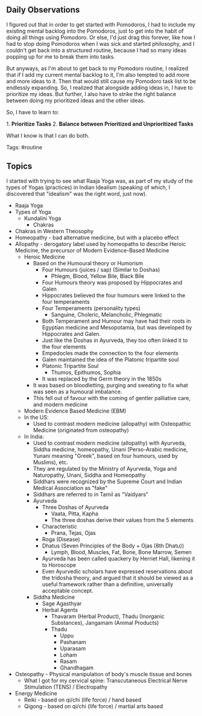 ## Daily Observations
I figured out that in order to get started with Pomodoros, I had to include my existing mental backlog into the Pomodoros, just to get into the habit of doing all things using Pomodoro. Or else, I'd just drag this forever, like how I had to stop doing Pomodoros when I was sick and started philosophy, and I couldn't get back into a structured routine, because I had so many ideas popping up for me to break them into tasks.

But anyways, as I'm about to get back to my Pomodoro routine, I realized that if I add my current mental backlog to it, I'm also tempted to add more and more ideas to it. Then that would still cause my Pomodoro task list to be endlessly expanding. So, I realized that alongside adding ideas in, I have to prioritize my ideas. But further, I also have to strike the right balance between doing my prioritized ideas and the other ideas.

So, I have to learn to:

1\. **Prioritize Tasks**
2\. **Balance between Prioritized and Unprioritized Tasks**

What I know is that I can do both.

Tags: #routine
## Topics

I started with trying to see what Raaja Yoga was, as part of my study of the types of Yogas (practices) in Indian Idealism (speaking of which, I discovered that "idealism" was the right word, just now).

- Raaja Yoga
- Types of Yoga
	- Kundalini Yoga
		- Chakras
- Chakras in Western Theosophy
- Homeopathy - bad alternative medicine, but with a placebo effect
- Allopathy - derogatory label used by homeopaths to describe Heroic Medicine, the precursor of Modern Evidence-Based Medicine
	- Heroic Medicine
		- Based on the Humoural theory or Humorism
			- Four Humours (juices / sap) (Similar to Doshas)
				- Phlegm, Blood, Yellow Bile, Black Bile
			- Four Humours theory was proposed by Hippocrates and Galen
			- Hippocrates believed the four humours were linked to the four temperaments
			- Four Temperaments (personality types)
				- Sanguine, Choleric, Melancholic, Phlegmatic
			- Both Temperament and Humour may have had their roots in Egyptian medicine and Mesopotamia, but was developed by Hippocrates and Galen.
			- Just like the Doshas in Ayurveda, they too often linked it to the four elements
			- Empedocles made the connection to the four elements
			- Galen maintained the idea of the Platonic tripartite soul
			- Platonic Tripartite Soul
				- Thumos, Epithumos, Sophia
			- It was replaced by the Germ theory in the 1850s
		- It was based on bloodletting, purging and sweating to fix what was seen as a humoural imbalance.
		- This fell out of favour with the coming of gentler palliative care, and modern medicine
	- Modern Evidence Based Medicine (EBM)
	- In the US:
		- Used to contrast modern medicine (allopathy) with Osteopathic Medicine (originated from osteopathy)
	- In India:
		- Used to contrast modern medicine (allopathy) with Ayurveda, Siddha medicine, homeopathy, Unani (Perso-Arabic medicine, Yunani meaning "Greek", based on four humours, used by Muslims), etc.
		- They are regulated by the Ministry of Ayurveda, Yoga and Naturopathy, Unani, Siddha and Homeopathy
		- Siddhars were recognized by the Supreme Court and Indian Medical Association as "fake"
		- Siddhars are referred to in Tamil as "Vaidyars"
		- Ayurveda
			- Three Doshas of Ayurveda
				- Vaata, Pitta, Kapha
				- The three doshas derive their values from the 5 elements
			- Characteristic
				- Prana, Tejas, Ojas
			- Roga (Disease)
			- Dhatus (Seven Principles of the Body + Ojas (8th Dhatu))
				- Lymph, Blood, Muscles, Fat, Bone, Bone Marrow, Semen
			- Ayurveda has been called quackery by Herriet Hall, likening it to Horoscope
			- Even Ayurvedic scholars have expressed reservations about the tridosha theory, and argued that it should be viewed as a useful framework rather than a definitive, universally acceptable concept.
		- Siddha Medicine
			- Sage Agasthyar
			- Herbal Agents
				- Thavaram (Herbal Product), Thadu (Inorganic Substances), Jangamam (Animal Products)
				- Thadu
					- Uppu
					- Pashanam
					- Uparasam
					- Loham
					- Rasam
					- Ghandhagam
- Osteopathy - Physical manipulation of body's muscle tissue and bones
	- What I got for my cervical spine: Transcutaneous Electrical Nerve Stimulation (TENS) / Electropathy
- Energy Medicine
	- Reiki - based on qi/chi (life force) / hand based
	- Qigong - based on qi/chi (life force) / martial arts based